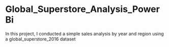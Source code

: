 # Global_Superstore_Analysis_PowerBi
In this project, I conducted a simple sales analysis by year and region using a global_superstore_2016 dataset

